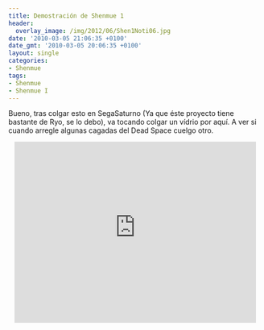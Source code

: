 ```yaml
---
title: Demostración de Shenmue 1
header:
  overlay_image: /img/2012/06/Shen1Noti06.jpg
date: '2010-03-05 21:06:35 +0100'
date_gmt: '2010-03-05 20:06:35 +0100'
layout: single
categories:
- Shenmue
tags:
- Shenmue
- Shenmue I
---
```

Bueno, tras colgar esto en SegaSaturno (Ya que éste proyecto tiene bastante 
de Ryo, se lo debo), va tocando colgar un vídrio por aquí. A ver si cuando 
arregle algunas cagadas del Dead Space cuelgo otro.

<center><iframe width="480" height="360" src="https://www.youtube-nocookie.com/embed/JH-chdwGjx8?rel=0" frameborder="0" allowfullscreen></iframe></center>
